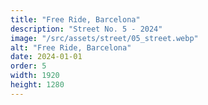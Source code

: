 ```yaml
---
title: "Free Ride, Barcelona"
description: "Street No. 5 - 2024"
image: "/src/assets/street/05_street.webp"
alt: "Free Ride, Barcelona"
date: 2024-01-01
order: 5
width: 1920
height: 1280
---
```

